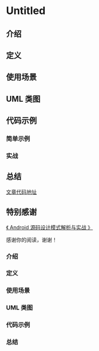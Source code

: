 # Untitled

## 介绍

## 定义

## 使用场景

## UML 类图

## 代码示例

### 简单示例

### 实战

## 总结

[文章代码地址](https://github.com/yangkun19921001/AndroidDpCode)

## 特别感谢

[《 Android 源码设计模式解析与实战 》](https://item.jd.com/12113187.html)

感谢你的阅读，谢谢！

### 介绍

### 定义

### 使用场景

### UML 类图

### 代码示例

### 总结


